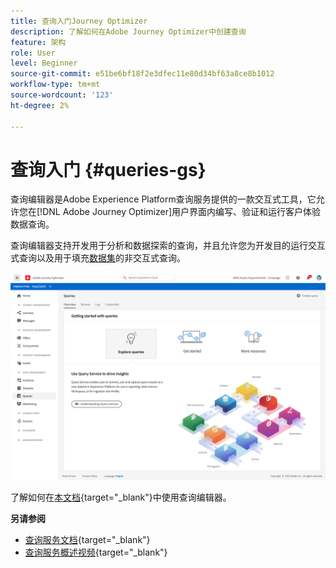 ```yaml
---
title: 查询入门Journey Optimizer
description: 了解如何在Adobe Journey Optimizer中创建查询
feature: 架构
role: User
level: Beginner
source-git-commit: e51be6bf18f2e3dfec11e80d34bf63a8ce8b1012
workflow-type: tm+mt
source-wordcount: '123'
ht-degree: 2%

---
```


# 查询入门 {#queries-gs}

查询编辑器是Adobe Experience Platform查询服务提供的一款交互式工具，它允许您在[!DNL Adobe Journey Optimizer]用户界面内编写、验证和运行客户体验数据查询。

查询编辑器支持开发用于分析和数据探索的查询，并且允许您为开发目的运行交互式查询以及用于填充[数据集](get-started-datasets.md)的非交互式查询。


![](assets/queries-home.png)

了解如何在[本文档](https://experienceleague.adobe.com/docs/experience-platform/query/ui/user-guide.html){target=&quot;_blank&quot;}中使用查询编辑器。

**另请参阅**

* [查询服务文档](https://experienceleague-review.corp.adobe.com/docs/experience-platform/query/home.html){target=&quot;_blank&quot;}
* [查询服务概述视频](https://experienceleague-review.corp.adobe.com/docs/platform-learn/tutorials/queries/understanding-query-service.html){target=&quot;_blank&quot;}

